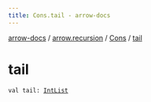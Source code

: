 ```yaml
---
title: Cons.tail - arrow-docs
---
```


[arrow-docs](../../index.html) / [arrow.recursion](../index.html) / [Cons](index.html) / [tail](./tail.html)

# tail

`val tail: `[`IntList`](../-int-list.html)